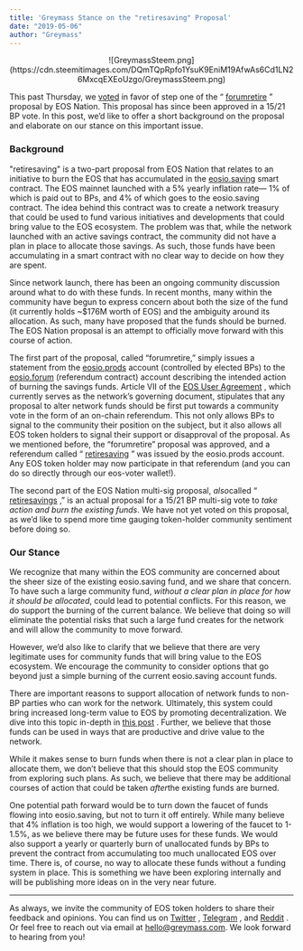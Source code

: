 ```yaml
---
title: 'Greymass Stance on the "retiresaving" Proposal'
date: "2019-05-06"
author: "Greymass"
---
```

<center>![GreymassSteem.png](https://cdn.steemitimages.com/DQmTQpRpfo1YsuK9EniM19AfwAs6Cd1LN26MxcqEXEoUzgo/GreymassSteem.png)</center>

This past Thursday, we  [voted](https://bloks.io/transaction/3ba95e3609bdf04295ea1e531baf22bf4265a40905373379e28c466e485271bb)  in favor of step one of the “ [forumretire](https://eosauthority.com/approval/view?scope=eosnationftw&name=forumretire&lnc=en) ” proposal by EOS Nation. This proposal has since been approved in a 15/21 BP vote. In this post, we’d like to offer a short background on the proposal and elaborate on our stance on this important issue. 

### Background

"retiresaving" is a two-part proposal from EOS Nation that relates to an initiative to burn the EOS that has accumulated in the  [eosio.saving](https://bloks.io/account/eosio.saving)  smart contract. The EOS mainnet launched with a 5% yearly inflation rate— 1% of which is paid out to BPs, and 4% of which goes to the eosio.saving contract. The idea behind this contract was to create a network treasury that could be used to fund various initiatives and developments that could bring value to the EOS ecosystem. The problem was that, while the network launched with an active savings contract, the community did not have a plan in place to allocate those savings. As such, those funds have been accumulating in a smart contract with no clear way to decide on how they are spent. 

Since network launch, there has been an ongoing community discussion around what to do with these funds. In recent months, many within the community have begun to express concern about both the size of the fund (it currently holds ~$176M worth of EOS) and the ambiguity around its allocation. As such, many have proposed that the funds should be burned. The EOS Nation proposal is an attempt to officially move forward with this course of action. 

The first part of the proposal, called “forumretire,” simply issues a statement from the  [eosio.prods](https://bloks.io/account/eosio.prods)  account (controlled by elected BPs) to the  [eosio.forum](https://bloks.io/account/eosio.forum)  (referendum contract) account describing the intended action of burning the savings funds. Article VII of the  [EOS User Agreement](https://medium.com/eos-new-york/eos-platform-user-agreement-v2-0-c0cc2496e650) , which currently serves as the network’s governing document, stipulates that any proposal to alter network funds should be first put towards a community vote in the form of an on-chain referendum. This not only allows BPs to signal to the community their position on the subject, but it also allows all EOS token holders to signal their support or disapproval of the proposal. As we mentioned before, the “forumretire” proposal was approved, and a referendum called “ [retiresaving](https://bloks.io/vote/referendums/retiresaving) ” was issued by the eosio.prods account. Any EOS token holder may now participate in that referendum (and you can do so directly through our eos-voter wallet!). 

The second part of the EOS Nation multi-sig proposal, *also*called “ [retiresavings](https://eosauthority.com/approval/view?scope=eosnationftw&name=retiresaving&lnc=en) ,” is an actual proposal for a 15/21 BP multi-sig vote to *take action and burn the existing funds*. We have not yet voted on this proposal, as we’d like to spend more time gauging token-holder community sentiment before doing so. 

### Our Stance

We recognize that many within the EOS community are concerned about the sheer size of the existing eosio.saving fund, and we share that concern. To have such a large community fund, *without a clear plan in place for how it should be allocated*, could lead to potential conflicts. For this reason, we do support the burning of the current balance. We believe that doing so will eliminate the potential risks that such a large fund creates for the network and will allow the community to move forward.

However, we’d also like to clarify that we believe that there are very legitimate uses for community funds that will bring value to the EOS ecosystem. We encourage the community to consider options that go beyond just a simple burning of the current eosio.saving account funds. 

There are important reasons to support allocation of network funds to non-BP parties who can work for the network. Ultimately, this system could bring increased long-term value to EOS by promoting decentralization. We dive into this topic in-depth in  [this post](https://blog.greymass.com/eos/@greymass/inflation-centralization-and-dpos) . Further, we believe that those funds can be used in ways that are productive and drive value to the network. 

While it makes sense to burn funds when there is not a clear plan in place to allocate them, we don’t believe that this should stop the EOS community from exploring such plans. As such, we believe that there may be additional courses of action that could be taken *after*the existing funds are burned. 

One potential path forward would be to turn down the faucet of funds flowing into eosio.saving, but not to turn it off entirely. While many believe that 4% inflation is too high, we would support a lowering of the faucet to 1-1.5%, as we believe there may be future uses for these funds. We would also support a yearly or quarterly burn of unallocated funds by BPs to prevent the contract from accumulating too much unallocated EOS over time. There is, of course, no way to allocate these funds without a funding system in place. This is something we have been exploring internally and will be publishing more ideas on in the very near future. 

****

As always, we invite the community of EOS token holders to share their feedback and opinions. You can find us on  [Twitter](https://twitter.com/greymass) ,  [Telegram](https://t.me/teamgreymass) , and  [Reddit](https://www.reddit.com/user/greymass) . Or feel free to reach out via email at hello@greymass.com. We look forward to hearing from you!
